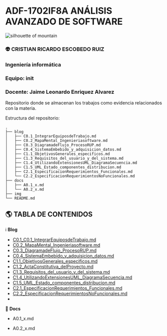# ADF-1702IF8A ANÁLISIS AVANZADO DE SOFTWARE

<img title="Elliott Engelmann" src="https://images.unsplash.com/photo-1439792675105-701e6a4ab6f0?ixlib=rb-1.2.1&q=80&fm=jpg&crop=entropy&cs=tinysrgb&w=1080&fit=max&ixid=eyJhcHBfaWQiOjkwODQwfQ" alt="silhouette of mountain" data-align="center">

### :alien: CRISTIAN RICARDO ESCOBEDO RUIZ
### Ingeniería informática
### Equipo: init
### Docente: Jaime Leonardo Enriquez Alvarez


Repositorio donde se almacenan los trabajos como evidencia relacionados con la materia.

Estructura del repositorio:

```
.
├── blog
│   ├── C0.1_IntegrarEquiposdeTrabajo.md
│   ├── C0.2_MapaMental_Ingenieriasoftware.md
│   ├── C0.3_DiagramadeFlujo_ProcesoRUP.md
│   ├── C0.4_SistemaEmbebido_y_adquisicion_datos.md
│   ├── C1.1_ObjetivosGenerales_especificos.md
│   ├── C1.3_Requisitos_del_usuario_y_del_sistema.md
│   ├── C1.4_UtilizandoExtensionesUML_DiagramaSecuencia.md
│   ├── C1.5_UML_Estado_componentes_distribucion.md
│   ├── C2.1_EspecificacionRequerimientos_Funcionales.md
│   └── C2.2_EspecificacionRequerimientosNoFuncionales.md
├── docs
│   ├── A0.1_x.md
│   └── A0.2_x.md
├── img
└── README.md

```

## :earth_americas: TABLA DE CONTENIDOS

:information_source: **Blog**

* [C0.1_C0.1_IntegrarEquiposdeTrabajo.md](blog/C0.1_IntegrarEquiposdeTrabajo.md) 
* [C0.2_MapaMental_Ingenieriasoftware.md](blog/C0.2_MapaMental_Ingenieriasoftware.md)
* [C0.3_DiagramadeFlujo_ProcesoRUP.md](blob/../blog/C0.3_DiagramadeFlujo_ProcesoRUP.md)
* [C0.4_SistemaEmbebido_y_adquisicion_datos.md](blob/../blog/C0.4_SistemaEmbebido_y_adquisicion_datos.md)
* [C1.1_ObjetivosGenerales_especificos.md](blog/C1.1_ObjetivosGenerales_especificos.md)
* [C1.2_ActaConstitutiva_delProyecto.md](blog/C1.2_ActaConstitutiva_delProyecto.md)
* [C1.3_Requisitos_del_usuario_y_del_sistema.md](blog/C1.3_Requisitos_del_usuario_y_del_sistema.md)
* [C1.4_UtilizandoExtensionesUML_DiagramaSecuencia.md](blog/C1.4_UtilizandoExtensionesUML_DiagramaSecuencia.md)
* [C1.5_UML_Estado_componentes_distribucion.md](blog/C1.5_UML_Estado_componentes_distribucion.md)
* [C2.1_EspecificacionRequerimientos_Funcionales.md](blog/C2.1_EspecificacionRequerimientos_Funcionales.md)
* [C2.2_EspecificacionRequerimientosNoFuncionales.md](blog/C2.2_EspecificacionRequerimientosNoFuncionales.md)
* 
:page_facing_up: **Docs**

* A0.1_x.md

* A0.2_x.md

